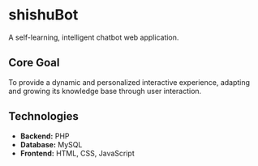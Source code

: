 # shishuBot

A self-learning, intelligent chatbot web application.

## Core Goal

To provide a dynamic and personalized interactive experience, adapting and growing its knowledge base through user interaction.

## Technologies

- **Backend:** PHP
- **Database:** MySQL
- **Frontend:** HTML, CSS, JavaScript
